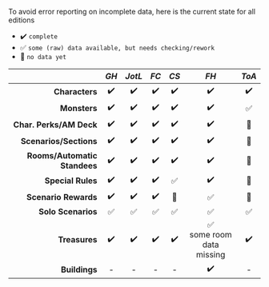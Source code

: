 To avoid error reporting on incomplete data, here is the current state for all editions

- :heavy_check_mark: `complete`
- :white_check_mark: `some (raw) data available, but needs checking/rework`
- :no_entry_sign: `no data yet` 

|                              |        *GH*        |       *JotL*       |        *FC*        |        *CS*        |                     *FH*                     |       *ToA*        |
| ---------------------------: | :----------------: | :----------------: | :----------------: | :----------------: | :------------------------------------------: | :----------------: |
|               **Characters** | :heavy_check_mark: | :heavy_check_mark: | :heavy_check_mark: | :heavy_check_mark: |              :heavy_check_mark:              | :heavy_check_mark: |
|                 **Monsters** | :heavy_check_mark: | :heavy_check_mark: | :heavy_check_mark: | :heavy_check_mark: |              :heavy_check_mark:              | :white_check_mark: |
|      **Char. Perks/AM Deck** | :heavy_check_mark: | :heavy_check_mark: | :heavy_check_mark: | :heavy_check_mark: |              :heavy_check_mark:              |  :no_entry_sign:   |
|       **Scenarios/Sections** | :heavy_check_mark: | :heavy_check_mark: | :heavy_check_mark: | :heavy_check_mark: |              :heavy_check_mark:              |  :no_entry_sign:   |
| **Rooms/Automatic Standees** | :heavy_check_mark: | :heavy_check_mark: | :heavy_check_mark: | :heavy_check_mark: |              :heavy_check_mark:              |  :no_entry_sign:   |
|            **Special Rules** | :heavy_check_mark: | :heavy_check_mark: | :heavy_check_mark: | :white_check_mark: |              :heavy_check_mark:              |  :no_entry_sign:   |
|         **Scenario Rewards** | :heavy_check_mark: | :heavy_check_mark: | :heavy_check_mark: |  :no_entry_sign:   |              :white_check_mark:              |  :no_entry_sign:   |
|           **Solo Scenarios** | :white_check_mark: | :white_check_mark: | :white_check_mark: | :white_check_mark: |              :white_check_mark:              | :white_check_mark: |
|                **Treasures** | :heavy_check_mark: | :heavy_check_mark: | :heavy_check_mark: | :heavy_check_mark: | :white_check_mark:<br>some room data missing | :heavy_check_mark: |
|                **Buildings** |         -          |         -          |         -          |         -          |              :heavy_check_mark:              |         -          |

